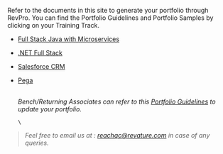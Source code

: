 Refer to the documents in this site to generate your portfolio through RevPro. You can find the Portfolio Guidelines and Portfolio Samples by clicking on your Training Track.

- [Full Stack Java with Microservices](./javams-guidelines.md)
- [.NET Full Stack](./dotnet-guidelines.md)
- [Salesforce CRM](./salesforce-guidelines.md)
- [Pega](./pega-guidelines.md)
      
    
      
    \
*Bench/Returning Associates can refer to this [Portfolio Guidelines](./bench-guidelines.md) to update your portfolio.* 
   
    
      \
      
> *Feel free to email us at : [reachqc@revature.com](mailto:reachqc@revature.com) in case of any queries.*  
